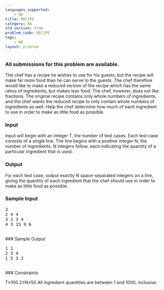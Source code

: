 ```yaml
---
languages_supported:
    - NA
title: RECIPE
category: NA
old_version: true
problem_code: RECIPE
tags:
    - NA
layout: problem
---
```

###  All submissions for this problem are available. 

The chef has a recipe he wishes to use for his guests, but the recipe will make far more food than he can serve to the guests. The chef therefore would like to make a reduced version of the recipe which has the same ratios of ingredients, but makes less food. The chef, however, does not like fractions. The original recipe contains only whole numbers of ingredients, and the chef wants the reduced recipe to only contain whole numbers of ingredients as well. Help the chef determine how much of each ingredient to use in order to make as little food as possible.

### Input

Input will begin with an integer T, the number of test cases. Each test case consists of a single line. The line begins with a positive integer N, the number of ingredients. N integers follow, each indicating the quantity of a particular ingredient that is used.

### Output

For each test case, output exactly N space-separated integers on a line, giving the quantity of each ingredient that the chef should use in order to make as little food as possible.

### Sample Input

<pre>3
2 4 4
3 2 3 4
4 3 15 9 6

</pre>### Sample Output
<pre>1 1
2 3 4
1 5 3 2

</pre>### Constraints
T≤100
2≤N≤50
All ingredient quantities are between 1 and 1000, inclusive.

